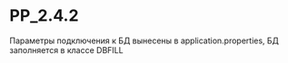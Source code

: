 # PP_2.4.2
Параметры подключения к БД вынесены в application.properties, БД заполняется в классе DBFILL
